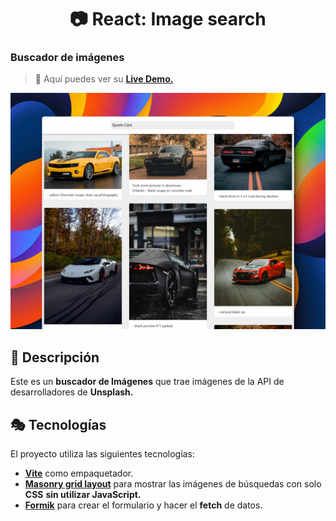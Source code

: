 <div align='center'>

# 📷 React: Image search

</div>

### Buscador de imágenes

> 🧩 Aquí puedes ver su [**Live Demo.**](https://buscador-de-imagenes-abraham.netlify.app/)

![vista-previa](./public/preview/01-page-preview.jpg)

## 🚀 Descripción

Este es un **buscador de Imágenes** que trae imágenes de la API de desarrolladores de **Unsplash.**

## 🎭 Tecnologías

El proyecto utiliza las siguientes tecnologías:

- [**Vite**](https://vitejs.dev/) como empaquetador.
- [**Masonry grid layout**](https://developer.mozilla.org/en-US/docs/Web/CSS/CSS_grid_layout/Masonry_layout) para mostrar las imágenes de búsquedas con solo **CSS** **sin utilizar JavaScript.**
- [**Formik**](https://formik.org/) para crear el formulario y hacer el **fetch** de datos.
